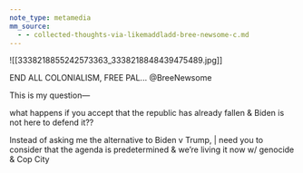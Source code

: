 ```yaml
---
note_type: metamedia
mm_source:
  - - collected-thoughts-via-likemaddladd-bree-newsome-c.md
---
```


![[3338218855242573363_3338218848439475489.jpg]]

END ALL COLONIALISM, FREE PAL...
@BreeNewsome

This is my question—

what happens if you accept that the
republic has already fallen & Biden is not
here to defend it??

Instead of asking me the alternative to
Biden v Trump, | need you to consider
that the agenda is predetermined &
we’re living it now w/ genocide & Cop
City

